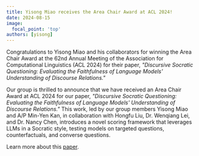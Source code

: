 ```yaml
---
title: Yisong Miao receives the Area Chair Award at ACL 2024!
date: 2024-08-15
image:
  focal_point: 'top'
authors: [yisong]
---
```


Congratulations to Yisong Miao and his collaborators for winning the Area Chair Award at the 62nd Annual Meeting of the Association for Computational Linguistics (ACL 2024) for their paper, *"Discursive Socratic Questioning: Evaluating the Faithfulness of Language Models' Understanding of Discourse Relations."*

<!--more-->

Our group is thrilled to announce that we have received an Area Chair Award at ACL 2024 for our paper, *"Discursive Socratic Questioning: Evaluating the Faithfulness of Language Models' Understanding of Discourse Relations."* This work, led by our group members Yisong Miao and A/P Min-Yen Kan, in collaboration with Hongfu Liu, Dr. Wenqiang Lei, and Dr. Nancy Chen, introduces a novel scoring framework that leverages LLMs in a Socratic style, testing models on targeted questions, counterfactuals, and converse questions.

Learn more about this [paper](https://github.com/YisongMiao/DiSQ-Score).
